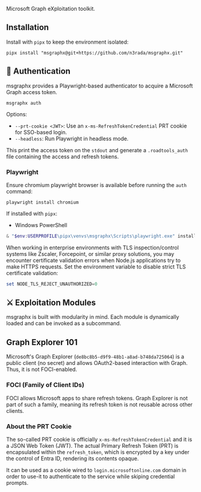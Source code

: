 Microsoft Graph eXploitation toolkit.

## Installation

Install with `pipx` to keep the environment isolated:
```shell
pipx install "msgraphx@git+https://github.com/n3rada/msgraphx.git"
```

## 🔐 Authentication

msgraphx provides a Playwright-based authenticator to acquire a Microsoft Graph access token.

```shell
msgraphx auth
```

Options:
- `--prt-cookie <JWT>`: Use an `x-ms-RefreshTokenCredential` PRT cookie for SSO-based login.
- `--headless`: Run Playwright in headless mode.

This print the access token on the `stdout` and generate a `.roadtools_auth` file containing the access and refresh tokens.

### Playwright

Ensure chromium playwright browser is available before running the `auth` command:
```shell
playwright install chromium
```

If installed with `pipx`:

- Windows PowerShell
```powershell
& "$env:USERPROFILE\pipx\venvs\msgraphx\Scripts\playwright.exe" install chromium
```

When working in enterprise environments with TLS inspection/control systems like Zscaler, Forcepoint, or similar proxy solutions, you may encounter certificate validation errors when Node.js applications try to make HTTPS requests. Set the environment variable to disable strict TLS certificate validation:
```powershell
set NODE_TLS_REJECT_UNAUTHORIZED=0
```

## ⚔️ Exploitation Modules

msgraphx is built with modularity in mind. Each module is dynamically loaded and can be invoked as a subcommand.


## Graph Explorer 101

Microsoft's Graph Explorer (`de8bc8b5-d9f9-48b1-a8ad-b748da725064`) is a public client (no secret) and allows OAuth2-based interaction with Graph. Thus, it is not FOCI-enabled. 

### FOCI (Family of Client IDs)

FOCI allows Microsoft apps to share refresh tokens. Graph Explorer is not part of such a family, meaning its refresh token is not reusable across other clients.


### About the PRT Cookie

The so-called PRT cookie is officially `x-ms-RefreshTokenCredential` and it is a JSON Web Token (JWT). The actual Primary Refresh Token (PRT) is encapsulated within the `refresh_token`, which is encrypted by a key under the control of Entra ID, rendering its contents opaque. 

It can be used as a cookie wired to `login.microsoftonline.com` domain in order to use-it to authenticate to the service while skiping credential prompts.
